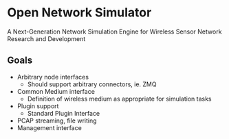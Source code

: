 # Open Network Simulator

A Next-Generation Network Simulation Engine for Wireless Sensor Network Research and Development

## Goals

- Arbitrary node interfaces
  - Should support arbitrary connectors, ie. ZMQ
- Common Medium interface
  - Definition of wireless medium as appropriate for simulation tasks
- Plugin support
  - Standard Plugin Interface
- PCAP streaming, file writing
- Management interface